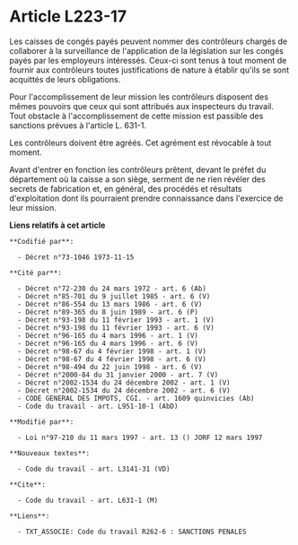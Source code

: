# Article L223-17

Les caisses de congés payés peuvent nommer des contrôleurs chargés de collaborer à la surveillance de l'application de la
législation sur les congés payés par les employeurs intéressés. Ceux-ci sont tenus à tout moment de fournir aux contrôleurs
toutes justifications de nature à établir qu'ils se sont acquittés de leurs obligations.

Pour l'accomplissement de leur mission les contrôleurs disposent des mêmes pouvoirs que ceux qui sont attribués aux
inspecteurs du travail. Tout obstacle à l'accomplissement de cette mission est passible des sanctions prévues à l'article L.
631-1.

Les contrôleurs doivent être agréés. Cet agrément est révocable à tout moment.

Avant d'entrer en fonction les contrôleurs prêtent, devant le préfet du département où la caisse a son siège, serment de ne
rien révéler des secrets de fabrication et, en général, des procédés et résultats d'exploitation dont ils pourraient prendre
connaissance dans l'exercice de leur mission.

**Liens relatifs à cet article**

	**Codifié par**:

	  - Décret n°73-1046 1973-11-15

	**Cité par**:

	  - Décret n°72-230 du 24 mars 1972 - art. 6 (Ab)
	  - Décret n°85-701 du 9 juillet 1985 - art. 6 (V)
	  - Décret n°86-554 du 13 mars 1986 - art. 6 (V)
	  - Décret n°89-365 du 8 juin 1989 - art. 6 (P)
	  - Décret n°93-198 du 11 février 1993 - art. 1 (V)
	  - Décret n°93-198 du 11 février 1993 - art. 6 (V)
	  - Décret n°96-165 du 4 mars 1996 - art. 1 (V)
	  - Décret n°96-165 du 4 mars 1996 - art. 6 (V)
	  - Décret n°98-67 du 4 février 1998 - art. 1 (V)
	  - Décret n°98-67 du 4 février 1998 - art. 6 (V)
	  - Décret n°98-494 du 22 juin 1998 - art. 6 (V)
	  - Décret n°2000-84 du 31 janvier 2000 - art. 7 (V)
	  - Décret n°2002-1534 du 24 décembre 2002 - art. 1 (V)
	  - Décret n°2002-1534 du 24 décembre 2002 - art. 6 (V)
	  - CODE GENERAL DES IMPOTS, CGI. - art. 1609 quinvicies (Ab)
	  - Code du travail - art. L951-10-1 (AbD)

	**Modifié par**:

	  - Loi n°97-210 du 11 mars 1997 - art. 13 () JORF 12 mars 1997

	**Nouveaux textes**:

	  - Code du travail - art. L3141-31 (VD)

	**Cite**:

	  - Code du travail - art. L631-1 (M)

	**Liens**:

	  - TXT_ASSOCIE: Code du travail R262-6 : SANCTIONS PENALES
